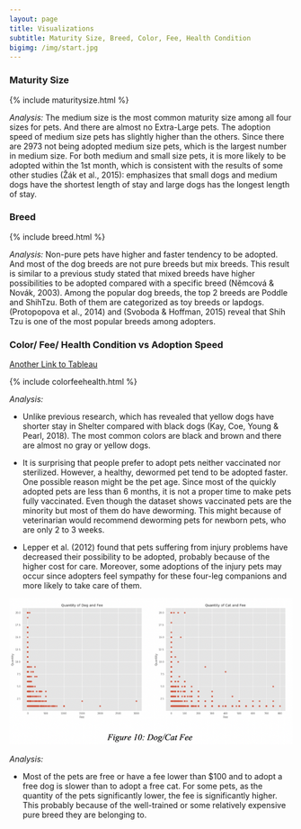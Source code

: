 ```yaml
---
layout: page
title: Visualizations
subtitle: Maturity Size, Breed, Color, Fee, Health Condition
bigimg: /img/start.jpg
---
```


### Maturity Size

{% include maturitysize.html %}

*Analysis:*
The medium size is the most common maturity size among all four sizes for pets. And there are almost no Extra-Large pets. The adoption speed of medium size pets has slightly higher than the others. Since there are 2973 not being adopted medium size pets, which is the largest number in medium size. For both medium and small size pets, it is more likely to be adopted within the 1st month, which is consistent with the results of some other studies (Žák et al., 2015): emphasizes that small dogs and medium dogs have the shortest length of stay and large dogs has the longest length of stay.


### Breed

{% include breed.html %}

*Analysis:*
Non-pure pets have higher and faster tendency to be adopted. And most of the dog breeds are not pure breeds but mix breeds. This result is similar to a previous study stated that mixed breeds have higher possibilities to be adopted compared with a specific breed (Němcová & Novák, 2003). Among the popular dog breeds, the top 2 breeds are Poddle and ShihTzu. Both of them are categorized as toy breeds or lapdogs.  (Protopopova et al., 2014) and (Svoboda & Hoffman, 2015) reveal that Shih Tzu is one of the most popular breeds among adopters. 


### Color/ Fee/ Health Condition vs Adoption Speed
[Another Link to Tableau](https://public.tableau.com/profile/juew72#!/vizhome/others_15554523598650/ColorFeeHealthConditionAdoptionSpeed?publish=yes/)

{% include colorfeehealth.html %}

*Analysis:*
* Unlike previous research, which has revealed that yellow dogs have shorter stay in Shelter compared with black dogs (Kay, Coe, Young & Pearl, 2018). The most common colors are black and brown and there are almost no gray or yellow dogs. 

* It is surprising that people prefer to adopt pets neither vaccinated nor sterilized. However, a healthy, dewormed pet tend to be adopted faster. One possible reason might be the pet age. Since most of the quickly adopted pets are less than 6 months, it is not a proper time to make pets fully vaccinated. Even though the dataset shows vaccinated pets are the minority but most of them do have deworming. This might because of veterinarian would recommend deworming pets for newborn pets, who are only 2 to 3 weeks. 

* Lepper et al. (2012) found that pets suffering from injury problems have decreased their possibility to be adopted, probably because of the higher cost for care. Moreover, some adoptions of the injury pets may occur since adopters feel sympathy for these four-leg companions and more likely to take care of them.

![fee](/img/fee.png)

*Analysis:*
* Most of the pets are free or have a fee lower than $100 and to adopt a free dog is slower than to adopt a free cat. For some pets, as the quantity of the pets significantly lower, the fee is significantly higher. This probably because of the well-trained or some relatively expensive pure breed they are belonging to. 
